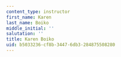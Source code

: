 ```yaml
---
content_type: instructor
first_name: Karen
last_name: Boiko
middle_initial: ''
salutation: ''
title: Karen Boiko
uid: b5033236-cf8b-3447-6db3-284875508280
---
```

